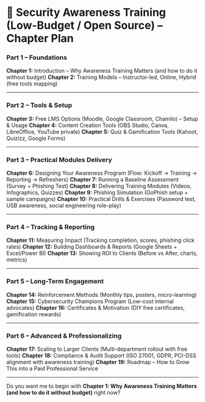 # 📘 Security Awareness Training (Low-Budget / Open Source) – Chapter Plan

### **Part 1 – Foundations**

**Chapter 1:** Introduction – Why Awareness Training Matters (and how to do it without budget)
**Chapter 2:** Training Models – Instructor-led, Online, Hybrid (free tools mapping)

---

### **Part 2 – Tools & Setup**

**Chapter 3:** Free LMS Options (Moodle, Google Classroom, Chamilo) – Setup & Usage
**Chapter 4:** Content Creation Tools (OBS Studio, Canva, LibreOffice, YouTube private)
**Chapter 5:** Quiz & Gamification Tools (Kahoot, Quizizz, Google Forms)

---

### **Part 3 – Practical Modules Delivery**

**Chapter 6:** Designing Your Awareness Program (Flow: Kickoff → Training → Reporting → Refreshers)
**Chapter 7:** Running a Baseline Assessment (Survey + Phishing Test)
**Chapter 8:** Delivering Training Modules (Videos, Infographics, Quizzes)
**Chapter 9:** Phishing Simulation (GoPhish setup + sample campaigns)
**Chapter 10:** Practical Drills & Exercises (Password test, USB awareness, social engineering role-play)

---

### **Part 4 – Tracking & Reporting**

**Chapter 11:** Measuring Impact (Tracking completion, scores, phishing click rates)
**Chapter 12:** Building Dashboards & Reports (Google Sheets + Excel/Power BI)
**Chapter 13:** Showing ROI to Clients (Before vs After, charts, metrics)

---

### **Part 5 – Long-Term Engagement**

**Chapter 14:** Reinforcement Methods (Monthly tips, posters, micro-learning)
**Chapter 15:** Cybersecurity Champions Program (Low-cost internal advocates)
**Chapter 16:** Certificates & Motivation (DIY free certificates, gamification rewards)

---

### **Part 6 – Advanced & Professionalizing**

**Chapter 17:** Scaling to Larger Clients (Multi-department rollout with free tools)
**Chapter 18:** Compliance & Audit Support (ISO 27001, GDPR, PCI-DSS alignment with awareness training)
**Chapter 19:** Roadmap – How to Grow This into a Paid Professional Service

---



Do you want me to begin with **Chapter 1: Why Awareness Training Matters (and how to do it without budget)** right now?
